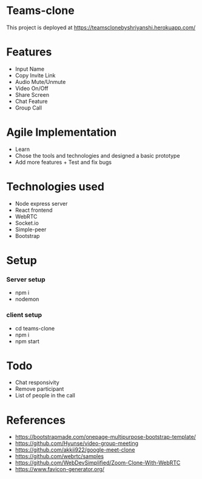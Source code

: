 # Teams-clone
This project is deployed at https://teamsclonebyshriyanshi.herokuapp.com/

# Features
* Input Name
* Copy Invite Link
* Audio Mute/Unmute
* Video On/Off
* Share Screen
* Chat Feature
* Group Call

# Agile Implementation
* Learn
* Chose the tools and technologies and designed a basic prototype
* Add more features + Test and fix bugs

# Technologies used
* Node express server
* React frontend
* WebRTC
* Socket.io
* Simple-peer
* Bootstrap

# Setup
### Server setup
* npm i
* nodemon

### client setup
* cd teams-clone
* npm i
* npm start

# Todo
* Chat responsivity
* Remove participant
* List of people in the call

# References
* https://bootstrapmade.com/onepage-multipurpose-bootstrap-template/
* https://github.com/Hyunse/video-group-meeting
* https://github.com/akkii922/google-meet-clone
* https://github.com/webrtc/samples
* https://github.com/WebDevSimplified/Zoom-Clone-With-WebRTC
* https://www.favicon-generator.org/

